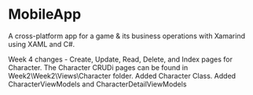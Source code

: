# MobileApp
A cross-platform app for a game &amp; its business operations with Xamarind using XAML and C#.

Week 4 changes - Create, Update, Read, Delete, and Index pages for Character. 
The Character CRUDi pages can be found in Week2\Week2\Views\Character folder. 
Added Character Class.
Added CharacterViewModels and CharacterDetailViewModels
